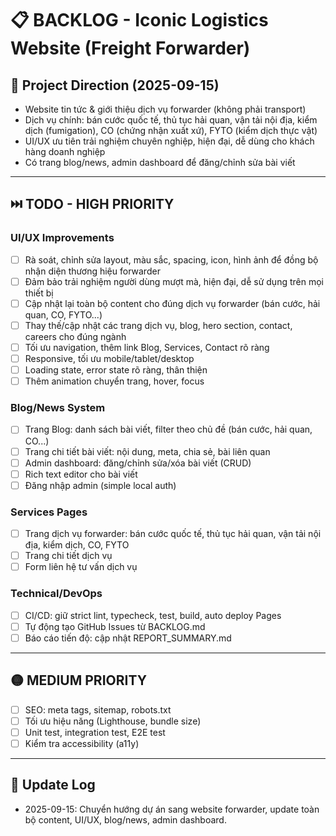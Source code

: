 # 📋 BACKLOG - Iconic Logistics Website (Freight Forwarder)

## 🎯 Project Direction (2025-09-15)

- Website tin tức & giới thiệu dịch vụ forwarder (không phải transport)
- Dịch vụ chính: bán cước quốc tế, thủ tục hải quan, vận tải nội địa, kiểm dịch (fumigation), CO (chứng nhận xuất xứ), FYTO (kiểm dịch thực vật)
- UI/UX ưu tiên trải nghiệm chuyên nghiệp, hiện đại, dễ dùng cho khách hàng doanh nghiệp
- Có trang blog/news, admin dashboard để đăng/chỉnh sửa bài viết

---

## ⏭️ TODO - HIGH PRIORITY

### UI/UX Improvements
- [ ] Rà soát, chỉnh sửa layout, màu sắc, spacing, icon, hình ảnh để đồng bộ nhận diện thương hiệu forwarder
- [ ] Đảm bảo trải nghiệm người dùng mượt mà, hiện đại, dễ sử dụng trên mọi thiết bị
- [ ] Cập nhật lại toàn bộ content cho đúng dịch vụ forwarder (bán cước, hải quan, CO, FYTO...)
- [ ] Thay thế/cập nhật các trang dịch vụ, blog, hero section, contact, careers cho đúng ngành
- [ ] Tối ưu navigation, thêm link Blog, Services, Contact rõ ràng
- [ ] Responsive, tối ưu mobile/tablet/desktop
- [ ] Loading state, error state rõ ràng, thân thiện
- [ ] Thêm animation chuyển trang, hover, focus

### Blog/News System
- [ ] Trang Blog: danh sách bài viết, filter theo chủ đề (bán cước, hải quan, CO...)
- [ ] Trang chi tiết bài viết: nội dung, meta, chia sẻ, bài liên quan
- [ ] Admin dashboard: đăng/chỉnh sửa/xóa bài viết (CRUD)
- [ ] Rich text editor cho bài viết
- [ ] Đăng nhập admin (simple local auth)

### Services Pages
- [ ] Trang dịch vụ forwarder: bán cước quốc tế, thủ tục hải quan, vận tải nội địa, kiểm dịch, CO, FYTO
- [ ] Trang chi tiết dịch vụ
- [ ] Form liên hệ tư vấn dịch vụ

### Technical/DevOps
- [ ] CI/CD: giữ strict lint, typecheck, test, build, auto deploy Pages
- [ ] Tự động tạo GitHub Issues từ BACKLOG.md
- [ ] Báo cáo tiến độ: cập nhật REPORT_SUMMARY.md

---

## 🟡 MEDIUM PRIORITY
- [ ] SEO: meta tags, sitemap, robots.txt
- [ ] Tối ưu hiệu năng (Lighthouse, bundle size)
- [ ] Unit test, integration test, E2E test
- [ ] Kiểm tra accessibility (a11y)

---

## 📝 Update Log
- 2025-09-15: Chuyển hướng dự án sang website forwarder, update toàn bộ content, UI/UX, blog/news, admin dashboard.

